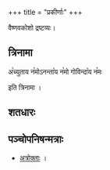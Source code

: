 +++
title = "प्रकीर्णाः"
+++

वैष्णवकोशो द्रष्टव्यः। 


## त्रिनामा
अ꣡च्युताय न꣡मोऽनन्ता꣡य न꣡मो गोविन्दा꣡य न꣡मः 

इति त्रिनामा ।

## शतधारः


## पञ्चोपनिषन्मत्राः
- [अत्रोक्ताः](/AgamaH_vaiShNavaH/rAmAnuja-sampradAyaH/kriyA/vishvAsa-sankalanam/bhUta-shuddhiH) । 
